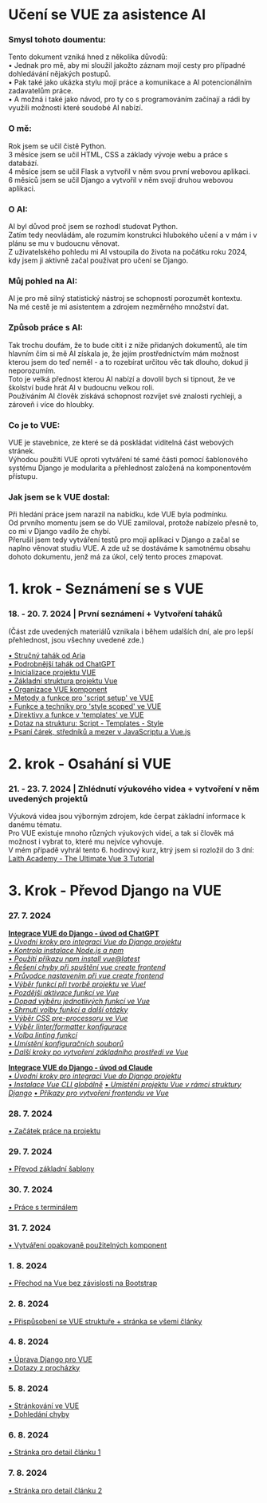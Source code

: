 # Učení se VUE za asistence AI

### Smysl tohoto doumentu:
Tento dokument vzniká hned z několika důvodů:  
•  Jednak pro mě, aby mi sloužil jakožto záznam mojí cesty pro případné dohledávání nějakých postupů.  
•  Pak také jako ukázka stylu mojí práce a komunikace a AI potencionálním zadavatelům práce.  
•  A možná i také jako návod, pro ty co s programováním začínají a rádi by využili možnosti které soudobé AI nabízí.  

### O mě:
Rok jsem se učil čistě Python.   
3 měsíce jsem se učil HTML, CSS a základy vývoje webu a práce s databází.  
4 měsíce jsem se učil Flask a vytvořil v něm svou první webovou aplikaci.  
6 měsíců jsem se učil Django a vytvořil v něm svojí druhou webovou aplikaci.   

### O AI:
AI byl důvod proč jsem se rozhodl studovat Python.  
Zatím tedy neovládám, ale rozumím konstrukci hlubokého učení a v mám i v plánu se mu v budoucnu věnovat.  
Z uživatelského pohledu mi AI vstoupila do života na počátku roku 2024, kdy jsem ji aktivně začal používat pro učení se Django.  

### Můj pohled na AI:
AI je pro mě silný statistický nástroj se schopností porozumět kontextu.  
Na mé cestě je mi asistentem a zdrojem nezměrného množství dat.  

### Způsob práce s AI:
Tak trochu doufám, že to bude cítit i z níže přidaných dokumentů, ale tím hlavním čím si mě AI získala je,
že jejím prostřednictvím mám možnost kterou jsem do teď neměl - a to rozebírat určitou věc tak dlouho, dokud ji neporozumím.  
Toto je velká přednost kterou AI nabízí a dovolil bych si tipnout, že ve školství bude hrát AI v budoucnu velkou roli.  
Používáním AI člověk získává schopnost rozvíjet své znalosti rychleji, a zároveň i více do hloubky.  

### Co je to VUE:
VUE je stavebnice, ze které se dá poskládat viditelná část webových stránek.  
Výhodou použití VUE oproti vytváření té samé části pomocí šablonového systému Django je modularita a přehlednost založená na komponentovém přístupu.  

### Jak jsem se k VUE dostal:
Při hledání práce jsem narazil na nabídku, kde VUE byla podmínku.   
Od prvního momentu jsem se do VUE zamiloval, protože nabízelo přesně to, co mi v Django vadilo že chybí.  
Přerušil jsem tedy vytváření testů pro moji aplikaci v Django a začal se naplno věnovat studiu VUE.
A zde už se dostáváme k samotnému obsahu dohoto dokumentu, jenž má za úkol, celý tento proces zmapovat.

# 1. krok - Seznámení se s VUE

### 18. - 20. 7. 2024 | První seznámení + Vytvoření taháků
(Část zde uvedených materiálů vznikala i během udalších dní, ale pro lepší přehlednost, jsou všechny uvedené zde.)

[• Stručný tahák od Aria](preparation/VueCheatSheet_Aria.md)  
[• Podrobnější tahák od ChatGPT](preparation/VueCheatSheet_ChatGPT.md)  
[• Inicializace projektu VUE](preparation/VueInit.md)  
[• Základní struktura projektu Vue](preparation/VueBaseStrukture.md)  
[• Organizace VUE komponent](preparation/VueBasicComponents.md)  
[• Metody a funkce pro 'script setup' ve VUE](preparation/VueScript.md)  
[• Funkce a techniky pro 'style scoped' ve VUE](preparation/VueStyle.md)  
[• Direktivy a funkce v 'templates' ve VUE](preparation/VueTemplates.md)  
[• Dotaz na strukturu: Script - Templates - Style](preparation/VueStratSet.md)  
[• Psaní čárek, středníků a mezer v JavaScriptu a Vue.js](preparation/WritingCommasSemicolonsAndSpaces.md)  


# 2. krok - Osahání si VUE

### 21. - 23. 7. 2024 | Zhlédnutí výukového videa + vytvoření v něm uvedených projektů

Výuková videa jsou výborným zdrojem, kde čerpat základní informace k danému tématu.  
Pro VUE existuje mnoho různých výukových videí, a tak si člověk má možnost i vybrat to, které mu nejvíce vyhovuje.  
V mém případě vyhrál tento 6. hodinový kurz, ktrý jsem si rozložil do 3 dní: 
[Laith Academy - The Ultimate Vue 3 Tutorial](https://www.youtube.com/watch?v=I_xLMmNeLDY&t=231s)

# 3. Krok - Převod Django na VUE

### 27. 7. 2024
[**Integrace VUE do Django - úvod od ChatGPT**](django-to-vue/integrace_vue_chatgpt.md)  
[• *Úvodní kroky pro integraci Vue do Django projektu*](https://github.com/Sudip2708/learning-VUE-with-the-help-of-AI/blob/main/django-to-vue/integrace_vue_chatgpt.md#dotaz)  
[• *Kontrola instalace Node.js a npm*](https://github.com/Sudip2708/learning-VUE-with-the-help-of-AI/blob/main/django-to-vue/integrace_vue_chatgpt.md#dotaz-1)  
[• *Použití příkazu npm install vue@latest*](https://github.com/Sudip2708/learning-VUE-with-the-help-of-AI/blob/main/django-to-vue/integrace_vue_chatgpt.md#dotaz-2)  
[• *Řešení chyby při spuštění vue create frontend*](https://github.com/Sudip2708/learning-VUE-with-the-help-of-AI/blob/main/django-to-vue/integrace_vue_chatgpt.md#dotaz-3)  
[• *Průvodce nastavením při vue create frontend*](https://github.com/Sudip2708/learning-VUE-with-the-help-of-AI/blob/main/django-to-vue/integrace_vue_chatgpt.md#dotaz-4)  
[• *Výběr funkcí při tvorbě projektu ve Vue!*](https://github.com/Sudip2708/learning-VUE-with-the-help-of-AI/blob/main/django-to-vue/integrace_vue_chatgpt.md#dotaz-5)  
[• *Pozdější aktivace funkcí ve Vue*](https://github.com/Sudip2708/learning-VUE-with-the-help-of-AI/blob/main/django-to-vue/integrace_vue_chatgpt.md#dotaz-6)  
[• *Dopad výběru jednotlivých funkcí ve Vue*](https://github.com/Sudip2708/learning-VUE-with-the-help-of-AI/blob/main/django-to-vue/integrace_vue_chatgpt.md#dotaz-7)  
[• *Shrnutí volby funkcí a další otázky*](https://github.com/Sudip2708/learning-VUE-with-the-help-of-AI/blob/main/django-to-vue/integrace_vue_chatgpt.md#dotaz-8)  
[• *Výběr CSS pre-processoru ve Vue*](https://github.com/Sudip2708/learning-VUE-with-the-help-of-AI/blob/main/django-to-vue/integrace_vue_chatgpt.md#dotaz-9)  
[• *Výběr linter/formatter konfigurace*](https://github.com/Sudip2708/learning-VUE-with-the-help-of-AI/blob/main/django-to-vue/integrace_vue_chatgpt.md#dotaz-10)  
[• *Volba linting funkcí*](https://github.com/Sudip2708/learning-VUE-with-the-help-of-AI/blob/main/django-to-vue/integrace_vue_chatgpt.md#dotaz-11)  
[• *Umístění konfiguračních souborů*](https://github.com/Sudip2708/learning-VUE-with-the-help-of-AI/blob/main/django-to-vue/integrace_vue_chatgpt.md#dotaz-12)  
[• *Další kroky po vytvoření základního prostředí ve Vue*](https://github.com/Sudip2708/learning-VUE-with-the-help-of-AI/blob/main/django-to-vue/integrace_vue_chatgpt.md#dotaz-13)  

[**Integrace VUE do Django - úvod od Claude**](django-to-vue/integrace_vue_claude.md)  
[• *Úvodní kroky pro integraci Vue do Django projektu*](https://github.com/Sudip2708/learning-VUE-with-the-help-of-AI/blob/main/django-to-vue/integrace_vue_claude.md#dotaz)  
[• *Instalace Vue CLI globálně*](https://github.com/Sudip2708/learning-VUE-with-the-help-of-AI/blob/main/django-to-vue/integrace_vue_claude.md#dotaz-1)
[• *Umístění projektu Vue v rámci struktury Django*](https://github.com/Sudip2708/learning-VUE-with-the-help-of-AI/blob/main/django-to-vue/integrace_vue_claude.md#dotaz-2)
[• *Příkazy pro vytvoření frontendu ve Vue*](https://github.com/Sudip2708/learning-VUE-with-the-help-of-AI/blob/main/django-to-vue/integrace_vue_claude.md#dotaz-3)

### 28. 7. 2024
[• Začátek práce na projektu](django-to-vue/zacatek_prace_na_projektu_01.md)  

### 29. 7. 2024
[• Převod základní šablony](django-to-vue/zacatek_prace_na_projektu_02.md)  

### 30. 7. 2024
[• Práce s terminálem](django-to-vue/zacatek_prace_na_projektu_03.md)  

### 31. 7. 2024
[• Vytváření opakovaně použitelných komponent](django-to-vue/zacatek_prace_na_projektu_04.md)  

### 1. 8. 2024
[• Přechod na Vue bez závislosti na Bootstrap](django-to-vue/zacatek_prace_na_projektu_05.md)  

### 2. 8. 2024
[• Přispůsobení se VUE struktuře + stránka se všemi články](django-to-vue/zacatek_prace_na_projektu_06.md)  

### 4. 8. 2024
[• Úprava Django pro VUE](django-to-vue/zacatek_prace_na_projektu_07.md)  
[• Dotazy z procházky](django-to-vue/zacatek_prace_na_projektu_07_prochazka.md)  

### 5. 8. 2024
[• Stránkování ve VUE](django-to-vue/zacatek_prace_na_projektu_08.md)  
[• Dohledání chyby](django-to-vue/zacatek_prace_na_projektu_08_hledani_chyby.md)  

### 6. 8. 2024
[• Stránka pro detail článku 1](django-to-vue/zacatek_prace_na_projektu_09.md)  

### 7. 8. 2024
[• Stránka pro detail článku 2](django-to-vue/zacatek_prace_na_projektu_10.md)  



